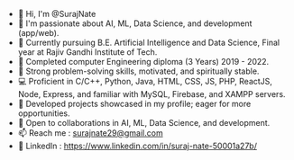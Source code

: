 - 👋 Hi, I'm @SurajNate
- 👀 I'm passionate about AI, ML, Data Science, and development (app/web).
- 🚀  Currently pursuing B.E. Artificial Intelligence and Data Science, Final year at Rajiv Gandhi Institute of Tech.
- 🥳 Completed computer Engineering diploma (3 Years) 2019 - 2022.
- 💪 Strong problem-solving skills, motivated, and spiritually stable.
- 💻 Proficient in C/C++, Python, Java, HTML, CSS, JS, PHP, ReactJS, Node, Express, and familiar with MySQL, Firebase, and XAMPP servers.
- 🎯 Developed projects showcased in my profile; eager for more opportunities.
- 🤝 Open to collaborations in AI, ML, Data Science, and development.
- 📫 Reach me : surajnate29@gmail.com
- 🔗 LinkedIn : https://www.linkedin.com/in/suraj-nate-50001a27b/

<!---
SurajNate/SurajNate is a ✨ special ✨ repository because its `README.md` (this file) appears on your GitHub profile.
You can click the Preview link to take a look at your changes.
--->
